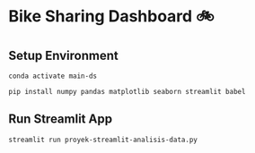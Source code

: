 # Bike Sharing Dashboard :bike:

## Setup Environment 

`conda activate main-ds`

`pip install numpy pandas matplotlib seaborn streamlit babel`

## Run Streamlit App

`streamlit run proyek-streamlit-analisis-data.py`
